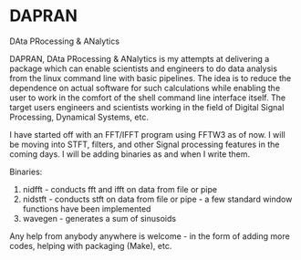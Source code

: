 # DAPRAN
DAta PRocessing &amp; ANalytics

DAPRAN, DAta PRocessing &amp; ANalytics is my attempts at delivering a package which can enable scientists and engineers to do 
data analysis from the linux command line with basic pipelines. The idea is to reduce the dependence on actual software for 
such calculations while enabling the user to work in the comfort of the shell command line interface itself. The target users
engineers and scientists working in the field of Digital Signal Processing, Dynamical Systems, etc.

I have started off with an FFT/IFFT program using FFTW3 as of now. I will be moving into STFT, filters, and other Signal processing features in the coming days.
I will be adding binaries as and when I write them.

Binaries:
1) nidfft - conducts fft and ifft on data from file or pipe
2) nidstft - conducts stft on data from file or pipe - a few standard window functions have been implemented
3) wavegen - generates a sum of sinusoids

Any help from anybody anywhere is welcome - in the form of adding more codes, helping with packaging (Make), etc.

